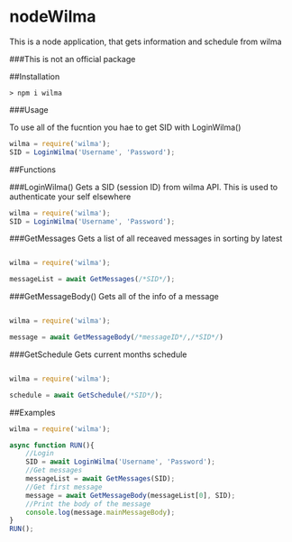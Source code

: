 # nodeWilma
This is a node application, that gets information and schedule from wilma

###This is not an official package

##Installation
```
> npm i wilma
```

###Usage

To use all of the fucntion you hae to get SID with LoginWilma()

```js
wilma = require('wilma');
SID = LoginWilma('Username', 'Password');
```

##Functions

###LoginWilma()
Gets a SID (session ID) from wilma API. This is used to authenticate your self elsewhere 
```js
wilma = require('wilma');
SID = LoginWilma('Username', 'Password');
```

###GetMessages
Gets a list of all receaved messages in sorting by latest
```js

wilma = require('wilma');

messageList = await GetMessages(/*SID*/);

```

###GetMessageBody()
Gets all of the info of a message

```js

wilma = require('wilma');

message = await GetMessageBody(/*messageID*/,/*SID*/)

```

###GetSchedule
Gets current months schedule

```js

wilma = require('wilma');

schedule = await GetSchedule(/*SID*/);

```

##Examples

```js
wilma = require('wilma');

async function RUN(){
    //Login
    SID = await LoginWilma('Username', 'Password');
    //Get messages
    messageList = await GetMessages(SID);
    //Get first message
    message = await GetMessageBody(messageList[0], SID);
    //Print the body of the message
    console.log(message.mainMessageBody);
}
RUN();
```
